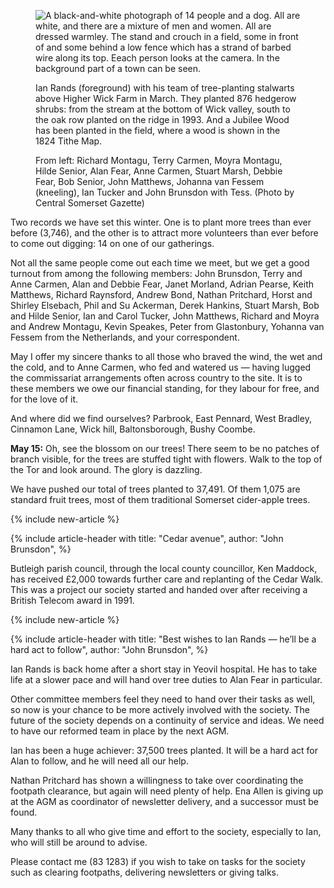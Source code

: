 <figure>
<img src="../treegang.jpg" alt="A black-and-white photograph of 14 people and a dog. All are white, and there are a mixture of men and women. All are dressed warmley. The stand and crouch in a field, some in front of and some behind a low fence which has a strand of barbed wire along its top. Eeach person looks at the camera. In the background part of a town can be seen.">
<figcaption>

Ian Rands (foreground) with his team of tree-planting stalwarts above
Higher Wick Farm in March. They planted 876 hedgerow shrubs: from the
stream at the bottom of Wick valley, south to the oak row planted on the
ridge in 1993. And a Jubilee Wood has been planted in the field, where a
wood is shown in the 1824 Tithe Map.

From left: Richard Montagu, Terry Carmen, Moyra Montagu, Hilde Senior,
Alan Fear, Anne Carmen, Stuart Marsh, Debbie Fear, Bob Senior, John
Matthews, Johanna van Fessem (kneeling), Ian Tucker and John Brunsdon
with Tess. <span class="ednote">(Photo by Central Somerset Gazette)</span>

</figcaption>
</figure>

Two records we have set this winter. One is to plant more trees than
ever before (3,746), and the other is to attract more volunteers than
ever before to come out digging: 14 on one of our gatherings.

Not all the same people come out each time we meet, but we get a good
turnout from among the following members: John Brunsdon, Terry and Anne
Carmen, Alan and Debbie Fear, Janet Morland, Adrian Pearse, Keith
Matthews, Richard Raynsford, Andrew Bond, Nathan Pritchard, Horst and
Shirley Elsebach, Phil and Su Ackerman, Derek Hankins, Stuart Marsh, Bob
and Hilde Senior, Ian and Carol Tucker, John Matthews, Richard and Moyra
and Andrew Montagu, Kevin Speakes, Peter from Glastonbury, Yohanna van
Fessem from the Netherlands, and your correspondent.

May I offer my sincere thanks to all those who braved the wind, the wet
and the cold, and to Anne Carmen, who fed and watered us — having lugged
the commissariat arrangements often across country to the site. It is to
these members we owe our financial standing, for they labour for free,
and for the love of it.

And where did we find ourselves? Parbrook, East Pennard, West Bradley,
Cinnamon Lane, Wick hill, Baltonsborough, Bushy Coombe.

**May 15:** Oh, see the blossom on our trees! There seem to be no
patches of branch visible, for the trees are stuffed tight with flowers.
Walk to the top of the Tor and look around. The glory is dazzling.

We have pushed our total of trees planted to 37,491. Of them 1,075 are
standard fruit trees, most of them traditional Somerset cider-apple
trees.

{% include new-article %}

{% include article-header with
	title: "Cedar avenue",
	author: "John Brunsdon",
%}

Butleigh parish council, through the local county councillor, Ken
Maddock, has received £2,000 towards further care and replanting of the
Cedar Walk. This was a project our society started and handed over after
receiving a British Telecom award in 1991.

{% include new-article %}

{% include article-header with
	title: "Best wishes to Ian Rands — he’ll be a hard act to follow",
	author: "John Brunsdon",
%}

Ian Rands is back home after a short stay in Yeovil hospital. He has to
take life at a slower pace and will hand over tree duties to Alan Fear
in particular.

Other committee members feel they need to hand over their tasks as well,
so now is your chance to be more actively involved with the society. The
future of the society depends on a continuity of service and ideas. We
need to have our reformed team in place by the next AGM.

Ian has been a huge achiever: 37,500 trees planted. It will be a hard
act for Alan to follow, and he will need all our help.

Nathan Pritchard has shown a willingness to take over coordinating the
footpath clearance, but again will need plenty of help. Ena Allen is
giving up at the AGM as coordinator of newsletter delivery, and a
successor must be found.

Many thanks to all who give time and effort to the society, especially
to Ian, who will still be around to advise.

Please contact me (83 1283) if you wish to take on tasks for the society
such as clearing footpaths, delivering newsletters or giving talks.
